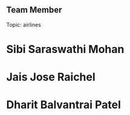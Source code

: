 ## Team Member

Topic: airlines

# Sibi Saraswathi Mohan
# Jais Jose Raichel
# Dharit Balvantrai Patel